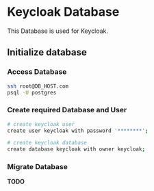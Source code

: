 # Keycloak Database

This Database is used for Keycloak.

## Initialize database

### Access Database

```bash
ssh root@DB_HOST.com
psql -U postgres
```

### Create required Database and User

```bash
# create keycloak user
create user keycloak with password '********';

# create keycloak database
create database keycloak with owner keycloak;
```

### Migrate Database

**TODO**